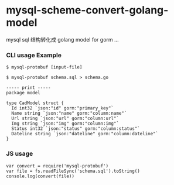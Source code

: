 # mysql-scheme-convert-golang-model

mysql sql 结构转化成 golang model for gorm ...

### CLI usage Example

```
$ mysql-protobuf [input-file]

$ mysql-protobuf schema.sql > schema.go

----- print -----
package model

type CadModel struct {
  Id int32 `json:"id" gorm:"primary_key"`
  Name string `json:"name" gorm:"column:name"`
  Url string `json:"url" gorm:"column:url"`
  Img string `json:"img" gorm:"column:img"`
  Status int32 `json:"status" gorm:"column:status"`
  Dateline string `json:"dateline" gorm:"column:dateline"`
}
```

### JS usage

```
var convert = require('mysql-protobuf')
var file = fs.readFileSync('schema.sql').toString()
console.log(convert(file))
```
